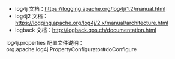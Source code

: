 
- log4j 文档：https://logging.apache.org/log4j/1.2/manual.html
- log4j2 文档：https://logging.apache.org/log4j/2.x/manual/architecture.html
- logback 文档：http://logback.qos.ch/documentation.html

log4j.properties 配置文件说明：org.apache.log4j.PropertyConfigurator#doConfigure
